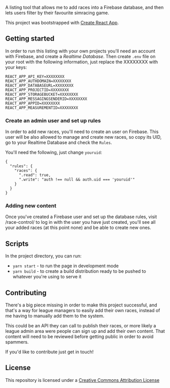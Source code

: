 A listing tool that allows me to add races into a Firebase database, and then lets users filter by their favourite simracing game.

This project was bootstrapped with [Create React App](https://github.com/facebook/create-react-app).

## Getting started

In order to run this listing with your own projects you'll need an account with Firebase, and create a _Realtime Database_. Then create `.env` file on your root with the following information, just replace the XXXXXXXX with your keys:

```
REACT_APP_API_KEY=XXXXXXXX
REACT_APP_AUTHDOMAIN=XXXXXXXX
REACT_APP_DATABASEURL=XXXXXXXX
REACT_APP_PROJECTID=XXXXXXXX
REACT_APP_STORAGEBUCKET=XXXXXXXX
REACT_APP_MESSAGINGSENDERID=XXXXXXXX
REACT_APP_APPID=XXXXXXXX
REACT_APP_MEASUREMENTID=XXXXXXXX
```

### Create an admin user and set up rules

In order to add new races, you'll need to create an user on Firebase. This user will be also allowed to manage and create new races, so copy its UID, go to your Realtime Database and check the `Rules`.

You'll need the following, just change `youruid`:

```
{
  "rules": {
    "races": {
      ".read": true,
      ".write": "auth !== null && auth.uid === 'youruid'"
    }
  }
}
```

### Adding new content

Once you've created a Firebase user and set up the database rules, visit <yoururl>/race-control/ to log in with the user you have just created, you'll see all your added races (at this point none) and be able to create new ones.

  
## Scripts

In the project directory, you can run:

* `yarn start` - to run the page in development mode
* `yarn build` - to create a build distribution ready to be pushed to whatever you're using to serve it

## Contributing

There's a big piece missing in order to make this project successful, and that's a way for league managers to easily add their own races, instead of me having to manually add them to the system.

This could be an API they can call to publish their races, or more likely a league admin area were people can sign up and add their own content. That content will need to be reviewed before getting public in order to avoid spammers.

If you'd like to contribute just get in touch! 
  
## License

This repository is licensed under a [Creative Commons Attribution License](https://creativecommons.org/licenses/by/3.0/us/)
